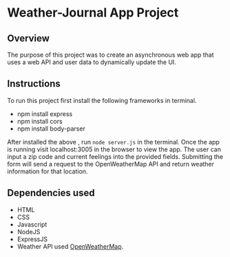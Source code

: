 # Weather-Journal App Project

## Overview

The purpose of this project was to create an asynchronous web app that uses a web API and user data to dynamically update the UI. 

## Instructions

To run this project first install the following frameworks in terminal.

* npm install express
* npm install cors
* npm install body-parser

After installed the above , run `node server.js` in the terminal. Once the app is running visit localhost:3005 in the browser to view the app. The user can input a zip code and current feelings into the provided fields. Submitting the form will send a request to the OpenWeatherMap API and return weather information for that location.

## Dependencies used

* HTML
* CSS
* Javascript
* NodeJS
* ExpressJS
* Weather API used [OpenWeatherMap](https://openweathermap.org/).
